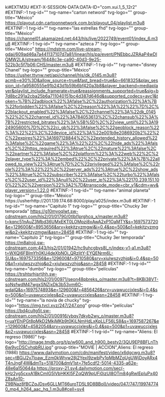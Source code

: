 ki#EXTM3U
#EXT-X-SESSION-DATA:DATA-ID="com.xui.1_5_12r2"
#EXTINF:-1 tvg-id="" tvg-name="carton netword" tvg-logo="" group-title="México"
https://playout.cdn.cartoonnetwork.com.br/playout_04/playlist.m3u8
#EXTINF:-1 tvg-id="" tvg-name="las estrellas fhd" tvg-logo="" group-title="México"
https://channel01.akamaized.net:443/hls/live/2022749/event01/index_6.m3u8
#EXTINF:-1 tvg-id="" tvg-name="azteca 7" tvg-logo="" group-title="México"
https://mdstrm.com/live-stream-gdai/609ad46a7a441137107d7a81/linear/hls/pa/event/PNEbbcJZRAaP4wDlQMW2LA/stream/16448c3e-ca90-40d3-9e25-522b3c5f7b06:CHS/master.m3u8
#EXTINF:-1 tvg-id="" tvg-name="disney Chanel" tvg-logo="" group-title="México"
https://usher.ttvnw.net/api/channel/hls/dk_0145.m3u8?acmb=e30%3D&allow_source=true&fast_bread=true&p=6618325&play_session_id=fa9580555e91b243d1b59b6bf420a3b8&player_backend=mediaplayer&playlist_include_framerate=true&reassignments_supported=true&sig=b7d8bc291a2cba25b6a711040151bc4d387d646d&supported_codecs=avc1&token=%7B%22adblock%22%3Afalse%2C%22authorization%22%3A%7B%22forbidden%22%3Afalse%2C%22reason%22%3A%22%22%7D%2C%22blackout_enabled%22%3Afalse%2C%22channel%22%3A%22dk_0145%22%2C%22channel_id%22%3A784053613%2C%22chansub%22%3A%7B%22restricted_bitrates%22%3A%5B%5D%2C%22view_until%22%3A1924905600%7D%2C%22ci_gb%22%3Afalse%2C%22geoblock_reason%22%3A%22%22%2C%22device_id%22%3A%22e001b9e2086920b2%22%2C%22expires%22%3A1697128844%2C%22extended_history_allowed%22%3Afalse%2C%22game%22%3A%22%22%2C%22hide_ads%22%3Afalse%2C%22https_required%22%3Atrue%2C%22mature%22%3Afalse%2C%22partner%22%3Afalse%2C%22platform%22%3A%22web%22%2C%22player_type%22%3A%22embed%22%2C%22private%22%3A%7B%22allowed_to_view%22%3Atrue%7D%2C%22privileged%22%3Afalse%2C%22role%22%3A%22%22%2C%22server_ads%22%3Atrue%2C%22show_ads%22%3Atrue%2C%22subscriber%22%3Afalse%2C%22turbo%22%3Afalse%2C%22user_id%22%3Anull%2C%22user_ip%22%3A%22170.239.151.100%22%2C%22version%22%3A2%7D&transcode_mode=cbr_v1&cdm=wv&player_version=1.22.0
#EXTINF:-1 tvg-id="" tvg-name="animal planeta" tvg-logo="" group-title="México"
https://usherhttp://201.139.174.68:8000/play/a025/index.m3u8
#EXTINF:-1 tvg-id="" tvg-name="Capitulo 1" tvg-logo="" group-title="Chucky 3er temporada"
https://g10myoqlwt.sw-cdnstream.com/hls2/01/01790/0tlbl1prghcq_x/master.m3u8?t=kqnc51nAuZ3Mbd36UMxEKT0LOMpzi8xAwA2xP1OaMTY&s=1697573720&e=129600&f=8953656&srv=kekjtzyzmgwi&i=0.4&sp=500&p1=kekjtzyzmgwi&p2=kekjtzyzmgwi&asn=28458
#EXTINF:-1 tvg-id="" tvg-name="Capitulo 2" tvg-logo="" group-title="Chucky 3er temporada"
https://m8alrojj.sw-cdnstream.com:443/hls2/01/01942/hc9uhcgbvs8l_n/index-v1-a1.m3u8?t=WXQl6FBImYh0KU4deXbNOj_QRzIitY-EYQENrm6L-SU&s=1697573356&e=129600&f=9710580&srv=xjulwszvzhjq&i=0.4&sp=500&p1=xjulwszvzhjq&p2=xjulwszvzhjq&asn=28458
#EXTINF:-1 tvg-id="" tvg-name="dumbo" tvg-logo="" group-title="películas"
https://trshtsrhjsrtjhh.sw-cdnstream.com/hls2/01/00971/seon48pbreks_o/master.m3u8?t=8KBi38VT-soNsfwdM47wgxSNZjxDk3b53vm6O-wdalQ&s=1697574893&e=129600&f=4856426&srv=uvawuccjxles&i=0.4&sp=500&p1=uvawuccjxles&p2=uvawuccjxles&asn=28458
#EXTINF:-1 tvg-id="" tvg-name="la novia de chucky" tvg-logo="https://img.tvcl.xyz/247/247.png" group-title="películas"
https://bd4cultg5t.sw-cdnstream.com/hls2/01/00916/ybqy7dkyb2wy_o/master.m3u8?t=uaYEhjPGt8pMkD2MkjMKb9t0KiLNmHdLxKpLLF56LS8&s=1697587267&e=129600&f=4582054&srv=uvawuccjxles&i=0.4&sp=500&p1=uvawuccjxles&p2=uvawuccjxles&asn=28458
#EXTINF:-1 tvg-id="" tvg-name="Aliens: El regreso (1986)" tvg-logo="http://image.tmdb.org/t/p/w600_and_h900_bestv2/3QU9EP8BFLnTh6w9ycDSCvhqbRU.jpg" group-title="MOVIE | ACCION",Aliens: El regreso (1986)
[https://www.dailymotion.com/cdn/manifest/video/x6dgcwg.m3u8?sec=tBGiJ2y7loaw_Ezm0kWtyw28j2YexI9zwbPv1pMbMZqUgUWjDoyARx4T4nJngF4W&dmTs=518700&dmV1st=7fe5cdf2-5014-4335-a62e-48e6a150644a
](https://proxy-21.sv4.dailymotion.com/sec(-kHz2yg5cxxA1BkCmIG5lVbHKKl5FZqQW9pUFi0izUl8OTm84gRwlEpIuPx40Z8sAn10-Z9BNaz8fBCZqJDsv6GLLMT66uroTD5L9D8BBoI)/video/047/747/199747740_mp4_h264_aac_hq_1.m3u8#cell=sv4)https://proxy-21.sv4.dailymotion.com/sec(-kHz2yg5cxxA1BkCmIG5lVbHKKl5FZqQW9pUFi0izUl8OTm84gRwlEpIuPx40Z8sAn10-Z9BNaz8fBCZqJDsv6GLLMT66uroTD5L9D8BBoI)/video/047/747/199747740_mp4_h264_aac_hq_1.m3u8#cell=sv4
